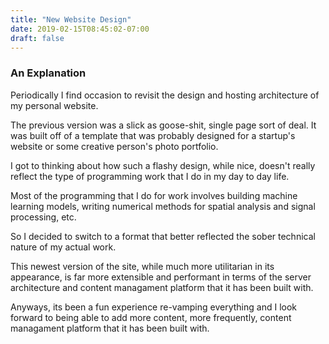 ```yaml
---
title: "New Website Design"
date: 2019-02-15T08:45:02-07:00
draft: false
---
```


### An Explanation

Periodically I find occasion to revisit the design and hosting architecture of my personal website. 

The previous version was a slick as goose-shit, single page sort of deal. It was built off of a template that was probably designed for a startup's website or some creative person's photo portfolio. 

I got to thinking about how such a flashy design, while nice, doesn't really reflect the type of programming work that I do in my day to day life. 

Most of the programming that I do for work involves building machine learning models, writing numerical methods for spatial analysis and signal processing, etc. 

So I decided to switch to a format that better reflected the sober technical nature of my actual work.  

This newest version of the site, while much more utilitarian in its appearance, is far more extensible and performant in terms of the server architecture and content managament platform that it has been built with.

Anyways, its been a fun experience re-vamping everything and I look forward to being able to add more content, more frequently, content managament platform that it has been built with.
